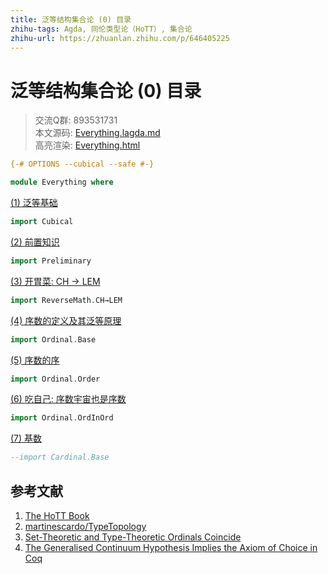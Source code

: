 ```yaml
---
title: 泛等结构集合论 (0) 目录
zhihu-tags: Agda, 同伦类型论（HoTT）, 集合论
zhihu-url: https://zhuanlan.zhihu.com/p/646405225
---
```


# 泛等结构集合论 (0) 目录

> 交流Q群: 893531731  
> 本文源码: [Everything.lagda.md](https://github.com/choukh/USST/blob/main/src/Everything.lagda.md)  
> 高亮渲染: [Everything.html](https://choukh.github.io/USST/Everything.html)  

```agda
{-# OPTIONS --cubical --safe #-}

module Everything where
```

[(1) 泛等基础](https://zhuanlan.zhihu.com/p/643059692)

```agda
import Cubical
```

[(2) 前置知识](https://zhuanlan.zhihu.com/p/649742992)

```agda
import Preliminary
```

[(3) 开胃菜: CH → LEM](https://zhuanlan.zhihu.com/p/643217740)

```agda
import ReverseMath.CH→LEM
```

[(4) 序数的定义及其泛等原理](https://zhuanlan.zhihu.com/p/643453391)

```agda
import Ordinal.Base
```

[(5) 序数的序](https://zhuanlan.zhihu.com/p/644984990)

```agda
import Ordinal.Order
```

[(6) 吃自己: 序数宇宙也是序数](https://zhuanlan.zhihu.com/p/646397707)

```agda
import Ordinal.OrdInOrd
```

[(7) 基数]()

```agda
--import Cardinal.Base
```

## 参考文献
1. [The HoTT Book](https://homotopytypetheory.org/book/)
2. [martinescardo/TypeTopology](https://github.com/martinescardo/TypeTopology)
3. [Set-Theoretic and Type-Theoretic Ordinals Coincide](https://arxiv.org/abs/2301.10696)
4. [The Generalised Continuum Hypothesis Implies the Axiom of Choice in Coq](https://www.ps.uni-saarland.de/Publications/documents/KirstRech_2021_The-Generalised.pdf)
